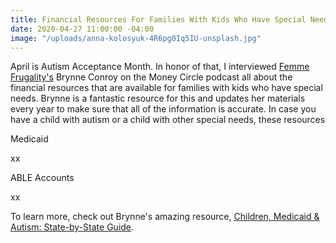 ```yaml
---
title: Financial Resources For Families With Kids Who Have Special Needs
date: 2020-04-27 11:00:00 -04:00
image: "/uploads/anna-kolosyuk-4R6pg0Iq5IU-unsplash.jpg"
---
```


April is Autism Acceptance Month. In honor of that, I interviewed [Femme Frugality's](https://femmefrugality.com/) Brynne Conroy on the Money Circle podcast all about the financial resources that are available for families with kids who have special needs. Brynne is a fantastic resource for this and updates her materials every year to make sure that all of the information is accurate. In case you have a child with autism or a child with other special needs, these resources

Medicaid

xx

ABLE Accounts

xx

To learn more, check out Brynne's amazing resource, [Children, Medicaid & Autism: State-by-State Guide](https://femmefrugality.com/state-by-state-medicaid-children-autism/).